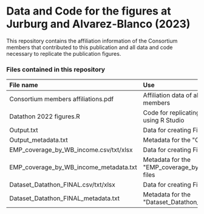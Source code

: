 # Data and Code for the figures at Jurburg and Alvarez-Blanco (2023)

This repository contains the affiliation information of the Consortium members that contributed to this publication and all data and code necessary to replicate the publication figures.

### Files contained in this repository

| File name  | Use|
| :------------- |:-------------|
| Consortium members affiliations.pdf| Affiliation data of all Consortium members|
| Datathon 2022 figures.R| Code for replicating the figures using R Studio|
| Output.txt| Data for creating Figure 1a|
| Output_metadata.txt| Metadata for the "Output" file|
| EMP_coverage_by_WB_income.csv/txt/xlsx|Data for creating Figure 1b|
| EMP_coverage_by_WB_income_metadata.txt| Metadata for the "EMP_coverage_by_WB_income" files|
| Dataset_Datathon_FINAL.csv/txt/xlsx| Data for creating Figures 2b|
| Dataset_Datathon_FINAL_metadata.txt| Metadata for the "Dataset_Datathon_FINAL" files|
